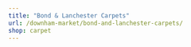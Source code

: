 ```yaml
---
title: "Bond & Lanchester Carpets"
url: /downham-market/bond-and-lanchester-carpets/
shop: carpet
---
```

